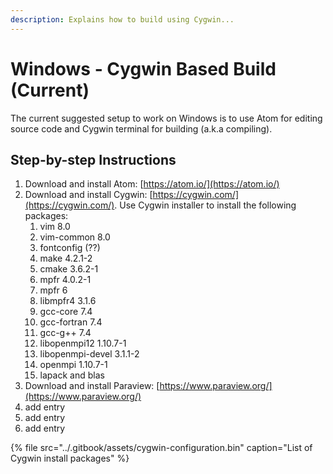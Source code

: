 ```yaml
---
description: Explains how to build using Cygwin...
---
```


# Windows - Cygwin Based Build \(Current\)

The current suggested setup to work on Windows is to use Atom for editing source code and Cygwin terminal for building \(a.k.a compiling\). 

## Step-by-step Instructions

1. Download and install Atom: [https://atom.io/](https://atom.io/)
2. Download and install Cygwin: [https://cygwin.com/](https://cygwin.com/). Use Cygwin installer to install the following packages:
   1. vim 8.0
   2. vim-common 8.0
   3. fontconfig \(??\)
   4. make 4.2.1-2
   5. cmake 3.6.2-1
   6. mpfr 4.0.2-1
   7. mpfr 6
   8. libmpfr4 3.1.6
   9. gcc-core 7.4
   10. gcc-fortran 7.4
   11. gcc-g++ 7.4
   12. libopenmpi12 1.10.7-1        
   13. libopenmpi-devel 3.1.1-2  
   14. openmpi 1.10.7-1  
   15. lapack and blas 
3. Download and install Paraview: [https://www.paraview.org/](https://www.paraview.org/)
4. add entry
5. add entry
6. add entry 

{% file src="../.gitbook/assets/cygwin-configuration.bin" caption="List of Cygwin install packages" %}

